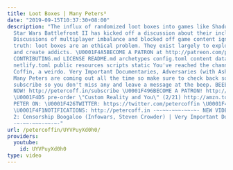 ```yaml
---
title: Loot Boxes | Many Peters⁸
date: "2019-09-15T10:37:30+08:00"
description: "The influx of randomized loot boxes into games like Shadow of War and
  Star Wars Battlefront II has kicked off a discussion about their inclusion in games.
  Discussions of multiplayer imbalance and blocked off game content ignore an important
  truth: loot boxes are an ethical problem. They exist largely to exploit players
  and create addicts. \U0001F4A5BECOME A PATRON at http://patreon.com/petercoffin
  CONTRIBUTING.md LICENSE README.md archetypes config.toml content data i18n layouts
  netlify.toml public resources scripts static You've reached the channel of Peter
  Coffin, a weirdo. Very Important Documentaries, Adversaries (with Ashleigh!) and
  Many Peters are coming out all the time so make sure to check back soon. Please
  subscribe so you don't miss any and leave a message at the beep. BEEEEEEEEEP. \U0001F4FASubscribe
  NOW! http://petercoff.in/subscribe \U0001F496BECOME A PATRON! http://patreon.com/petercoffin
  \U0001F4D5 pre-order \"Custom Reality and You\" (2/21) http://amzn.to/2FEsqJR FOLLOW
  PETER ON: \U0001F426TWITTER: https://twitter.com/petercoffin \U0001F4F0MEDIUM: https://medium.com/@petercoffin
  \U0001F4F1NOTIFICATIONS: http://petercoff.in -~-~~-~~~-~~-~- NEW VIDEO: \"Free Speech
  2: Censorship Boogaloo (Infowars, Steven Crowder) | Very Important Docs²³\" https://www.youtube.com/watch?v=SlFdykutQ0g&list=PL9oHQnEByWyXObkJN9YYQS9hxBjpN8RLG
  -~-~~-~~~-~~-~-"
url: /petercoffin/UYVPuyXd0h0/
providers:
  youtube:
    id: UYVPuyXd0h0
type: video
---
```

